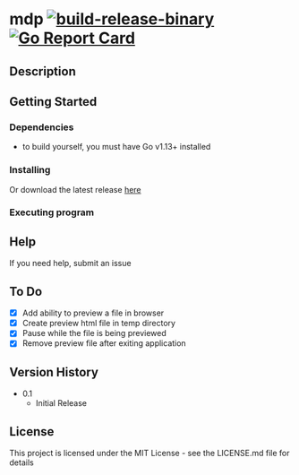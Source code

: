 # mdp [![build-release-binary](https://github.com/rnemeth90/mdp/actions/workflows/build.yaml/badge.svg)](https://github.com/rnemeth90/mdp/actions/workflows/build.yaml) [![Go Report Card](https://goreportcard.com/badge/github.com/rnemeth90/mdp/)](https://goreportcard.com/report/github.com/rnemeth90/mdp/)
## Description

## Getting Started

### Dependencies
* to build yourself, you must have Go v1.13+ installed

### Installing

Or download the latest release [here](https://github.com/rnemeth90/mdp/releases)

### Executing program

## Help
If you need help, submit an issue

## To Do
- [x] Add ability to preview a file in browser
- [x] Create preview html file in temp directory
- [x] Pause while the file is being previewed
- [x] Remove preview file after exiting application

## Version History
* 0.1
    * Initial Release

## License
This project is licensed under the MIT License - see the LICENSE.md file for details
